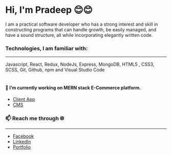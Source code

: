 <h1>Hi, I'm Pradeep 😊😊</h1>
<p>I am a practical software developer who has a strong interest and skill in constructing programs that can handle growth, be easily managed, and have a sound structure, all while incorporating elegantly written code.</p>

<h3>Technologies, I am familiar with:</h3>
<hr>
<p>Javascript, React, Redux, NodeJs, Express, MongoDB, HTML5 , CSS3, SCSS, Git, Github, npm and Visual Studio Code</P>
<h1> </h1>
<h4>🔭 I’m currently working on MERN stack E-Commerce platform.</h4>
<ul>
   <li><a href="https://pk-ecom.vercel.app/" target="_blank">Client App</a></li>
  <li><a href="https://pk-ecom-cms.vercel.app/" target="_blank">CMS</a></li> 
</ul>

<h3>📫 Reach me through 🌐</h3>
<hr>
<ul>
  <li><a href="https://www.facebook.com/pk.dheetaal" target="_blank">Facebook</a></li>
  <li><a href="https://www.linkedin.com/in/pradeepkumardhital/" target="_blank">LinkedIn</a></li>
  <li><a href="https://www.pradeepdhital.com/" target="_blank">Portfolio</a></li>
</ul>



